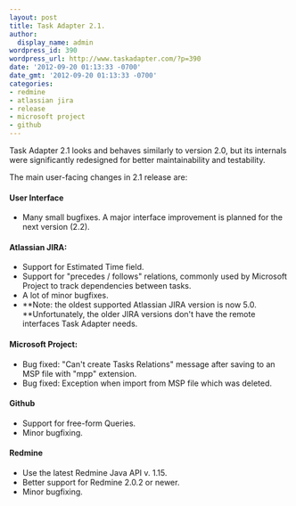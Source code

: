 ```yaml
---
layout: post
title: Task Adapter 2.1.
author:
  display_name: admin
wordpress_id: 390
wordpress_url: http://www.taskadapter.com/?p=390
date: '2012-09-20 01:13:33 -0700'
date_gmt: '2012-09-20 01:13:33 -0700'
categories:
- redmine
- atlassian jira
- release
- microsoft project
- github
---
```

<p>Task Adapter 2.1 looks and behaves similarly to version 2.0, but its internals were significantly redesigned for better maintainability and testability.</p>
<p>The main user-facing changes in 2.1 release are:</p>
<h4>User Interface</h4></p>
<ul>
<li>Many small bugfixes. A major interface improvement is planned for the next version (2.2).</li>

</ul></p>
<h4>Atlassian JIRA:</h4></p>
<ul>
<li>Support for Estimated Time field.</li>
<li>Support for "precedes / follows" relations, commonly used by Microsoft Project to track dependencies between tasks.</li>
<li>A lot of minor bugfixes.</li>
<li>**Note: the oldest supported Atlassian JIRA version is now 5.0. **Unfortunately, the older JIRA versions don't have the remote interfaces Task Adapter needs.</li>

</ul></p>
<h4>Microsoft Project:</h4></p>
<ul>
<li>Bug fixed: "Can't create Tasks Relations" message after saving to an MSP file with "mpp" extension.</li>
<li>Bug fixed: Exception when import from MSP file which was deleted.</li>

</ul></p>
<h4>Github</h4></p>
<ul>
<li>Support for free-form Queries.</li>
<li>Minor bugfixing.</li>

</ul></p>
<h4>Redmine</h4></p>
<ul>
<li>Use the latest Redmine Java API v. 1.15.</li>
<li>Better support for Redmine 2.0.2 or newer.</li>
<li>Minor bugfixing.</li>

</ul></p>
